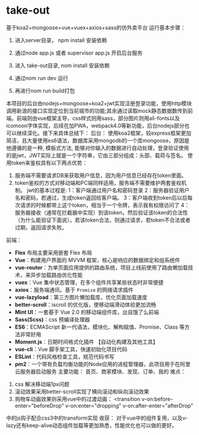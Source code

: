 # take-out
基于koa2+mongoose+vue+vuex+axios+sass的仿外卖平台
运行基本步骤：

1. 进入server目录， npm install 安装依赖

2. 通过node app.js 或者 supervisor app.js 开启后台服务

3. 进入 take-out目录, nom install 安装依赖

4. 通过nom run dev 运行

5. 再进行nom run build打包

本项目的后台由nodejs+mongoose+koa2+jwt实现注册登录功能，使用http模块调用新浪的接口实现定位到当前城市的功能;其余通过读取mock静态数据数传到前端。前端则由vue框架主导，css样式则用sass，部分图片则用ali-fonts以及icomoon字体实现，后续在加PWA，webpack4.0等新功能，后台nodejs部分也可以继续深化。接下来具体总结下：
后台：
使用koa2框架，较express框架更加简洁，且大量使用es6语法，数据库采用mongodb的一个库mongoose，原因是他遵循的是一种, 模板式方法, 能够对你输入的数据进行自动处理，登录验证使用的是jwt，JWT实际上就是一个字符串，它由三部分组成：头部、载荷与签名。
使用token来鉴权具有以下两点优势：
1. 服务端不需要请求DB来获取用户信息，因为用户信息已经存在token里面。
2. token鉴权的方式对移动端和PC端同样适用，服务端不需要维护两套鉴权机制。
jwt的基本过程是:
1：客户端通过用户名和密码登录 
2：服务器验证用户名和密码，若通过，生成token返回给客户端。 
3：客户端收到token后以后每次请求的时候都带上这个token，相当于一个令牌，表示我有权限访问了 
4：服务器接收（通常在拦截器中实现）到该token，然后验证该token的合法性（为什么能验证下面说）。若该token合法，则通过请求，若token不合法或者过期，返回请求失败。

前端：
- **Flex** 布局主要采用嵌套 Flex 布局
- **Vue**：构建用户界面的 MVVM 框架，核心是响应的数据绑定和组系统件
- **vue-router**：为单页面应用提供的路由系统，项目上线前使用了路由懒加载技术，来异步加载路由优化性能
- **vuex**：Vue 集中状态管理，在多个组件共享某些状态时非常便捷
- **axios**：服务端通讯。基于 `Promise` 的网络请求插件
- **vue-lazyload**：第三方图片懒加载库，优化页面加载速度
- **better-scroll**：iscroll 的优化版，使移动端滑动体验更加流畅
- **Mint UI**：一套基于 Vue 2.0 的移动端组件库，出自饿了么前端
- **Sass(Scss)**：css 预编译处理器
- **ES6**：ECMAScript 新一代语法，模块化、解构赋值、Promise、Class 等方法非常好用
- **Moment.js**：日期时间格式化插件
【自动化构建及其他工具】
- **vue-cli**：Vue 脚手架工具，快速初始化项目代码
- **ESLint**：代码风格检查工具，规范代码书写
- **pm2**：一个带有负载均衡功能的Node应用的进程管理器，此项目用于在阿里云服务器启动服务
主要功能：
首页、商家模块、发现、订单、我的
难点：
1. css 解决移动端1px问题
2. 滚动效果采用better-scroll实现了横向滚动和纵向滚动效果
3. 购物车动画效果则采用vue中的过渡动画：
<transition
  v-on:before-enter="beforeDrop"
  v-on:enter="dropping"
  v-on:after-enter="afterDrop"
>
  <!-- ... -->
</transition>中的js钩子配合css3中的transform实现
收获：
对于vue中的组件复用，以及v-lazy还有keep-alive动态组件加载等更加熟悉，性能优化也可以做的更好。
